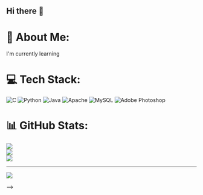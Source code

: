 ## Hi there 👋

# 💫 About Me:
I'm currently learning


# 💻 Tech Stack:
![C](https://img.shields.io/badge/c-%2300599C.svg?style=plastic&logo=c&logoColor=white) ![Python](https://img.shields.io/badge/python-3670A0?style=plastic&logo=python&logoColor=ffdd54) ![Java](https://img.shields.io/badge/java-%23ED8B00.svg?style=plastic&logo=openjdk&logoColor=white) ![Apache](https://img.shields.io/badge/apache-%23D42029.svg?style=plastic&logo=apache&logoColor=white) ![MySQL](https://img.shields.io/badge/mysql-4479A1.svg?style=plastic&logo=mysql&logoColor=white) ![Adobe Photoshop](https://img.shields.io/badge/adobe%20photoshop-%2331A8FF.svg?style=plastic&logo=adobe%20photoshop&logoColor=white)
# 📊 GitHub Stats:
![](https://github-readme-stats.vercel.app/api?username=Incharasm684&theme=jolly&hide_border=true&include_all_commits=false&count_private=false)<br/>
![](https://github-readme-streak-stats.herokuapp.com/?user=Incharasm684&theme=jolly&hide_border=true)<br/>
![](https://github-readme-stats.vercel.app/api/top-langs/?username=Incharasm684&theme=jolly&hide_border=true&include_all_commits=false&count_private=false&layout=compact)

---
[![](https://visitcount.itsvg.in/api?id=Incharasm684&icon=0&color=1)](https://visitcount.itsvg.in)

<!-- Proudly created with GPRM ( https://gprm.itsvg.in ) -->
-->
